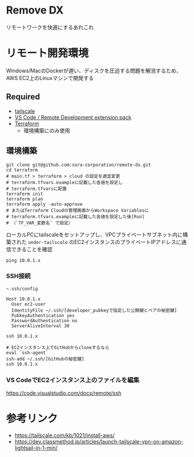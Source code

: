# Remove DX

リモートワークを快適にするあれこれ

# リモート開発環境

Windows/MacのDockerが遅い、ディスクを圧迫する問題を解消するため、AWS EC2上のLinuxマシンで開発する

## Required

- [tailscale](https://tailscale.com/)
- [VS Code / Remote Development extension pack](https://code.visualstudio.com/docs/remote/ssh)
- [Terraform](https://www.terraform.io/)
  - 環境構築にのみ使用

## 環境構築

```
git clone git@github.com:sora-corporation/remote-dx.git
cd terraform
# main.tf > terraform > cloud の設定を適宜変更
# terraform.tfvars.exampleに記載した各値を設定し
# terraform.tfvarsに配置
terraform init
terraform plan
terraform apply -auto-approve
# またはTerraform Cloudの管理画面からWorkspace Variablesに
# terraform.tfvars.exampleに記載した各値を設定した後[Run]
# （`TF_VAR_変数名` で設定）
```

ローカルPCにtailscaleをセットアップし、VPCプライベートサブネット内に構築された `under-tailscale` のEC2インスタンスのプライベートIPアドレスに通信できることを確認
```
ping 10.0.1.x
```

### SSH接続

`~.ssh/config`  

```
Host 10.0.1.x
  User ec2-user
  IdentityFile ~/.ssh/[developer_pubkeyで指定した公開鍵とペアの秘密鍵]
  PubkeyAuthentication yes
  PasswordAuthentication no
  ServerAliveInterval 30
```

```
ssh 10.0.1.x

# EC2インスタンス上でGitHubからcloneするなら
eval `ssh-agent`
ssh-add ~/.ssh/[GitHubの秘密鍵]
ssh 10.0.1.x
```

### VS CodeでEC2インスタンス上のファイルを編集

https://code.visualstudio.com/docs/remote/ssh

# 参考リンク

- https://tailscale.com/kb/1021/install-aws/
- https://dev.classmethod.jp/articles/launch-tailscale-vpn-on-amazon-lightsail-in-1-min/
